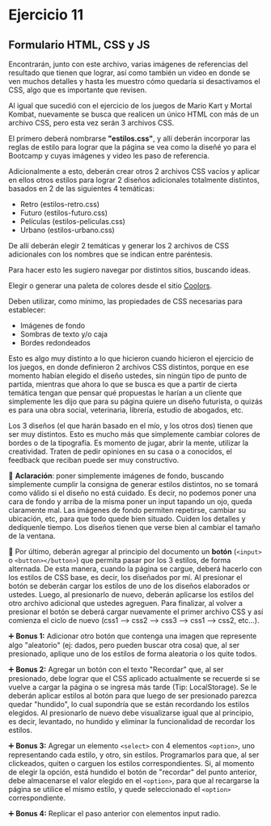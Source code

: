 # Ejercicio 11

## Formulario HTML, CSS y JS

Encontrarán, junto con este archivo, varias imágenes de referencias del resultado que tienen que lograr, así como también un video en donde se ven muchos detalles y hasta les muestro cómo quedaría si desactivamos el CSS, algo que es importante que revisen.

Al igual que sucedió con el ejercicio de los juegos de Mario Kart y Mortal Kombat, nuevamente se busca que realicen un único HTML con más de un archivo CSS, pero esta vez serán 3 archivos CSS.

El primero deberá nombrarse **"estilos.css"**, y allí deberán incorporar las reglas de estilo para lograr que la página se vea como la diseñé yo para el Bootcamp y cuyas imágenes y video les paso de referencia.

Adicionalmente a esto, deberán crear otros 2 archivos CSS vacíos y aplicar en ellos otros estilos para lograr 2 diseños adicionales totalmente distintos, basados en 2 de las siguientes 4 temáticas:

- Retro (estilos-retro.css)
- Futuro (estilos-futuro.css)
- Películas (estilos-peliculas.css)
- Urbano (estilos-urbano.css)

De allí deberán elegir 2 temáticas y generar los 2 archivos de CSS adicionales con los nombres que se indican entre paréntesis.

Para hacer esto les sugiero navegar por distintos sitios, buscando ideas.

Elegir o generar una paleta de colores desde el sitio [Coolors](https://coolors.co/). 

Deben utilizar, como mínimo, las propiedades de CSS necesarias para establecer:

- Imágenes de fondo
- Sombras de texto y/o caja
- Bordes redondeados

Esto es algo muy distinto a lo que hicieron cuando hicieron el ejercicio de los juegos, en donde definieron 2 archivos CSS distintos, porque en ese momento habían elegido el diseño ustedes, sin ningún tipo de punto de partida, mientras que ahora lo que se busca es que a partir de cierta temática tengan que pensar qué propuestas le harían a un cliente que simplemente les dijo que para su página quiere un diseño futurista, o quizás es para una obra social, veterinaria, librería, estudio de abogados, etc.

Los 3 diseños (el que harán basado en el mío, y los otros dos) tienen que ser muy distintos. Esto es mucho más que simplemente cambiar colores de bordes o de la tipografía. Es momento de jugar, abrir la mente, utilizar la creatividad. Traten de pedir opiniones en su casa o a conocidos, el feedback que reciban puede ser muy constructivo.

:rotating_light: **Aclaración**: poner simplemente imágenes de fondo, buscando simplemente cumplir la consigna de generar estilos distintos, no se tomará como válido si el diseño no está cuidado. Es decir, no podemos poner una cara de fondo y arriba de la misma poner un input tapando un ojo, queda claramente mal. Las imágenes de fondo permiten repetirse, cambiar su ubicación, etc, para que todo quede bien situado. Cuiden los detalles y dedíquenle tiempo. Los diseños tienen que verse bien al cambiar el tamaño de la ventana.

:pushpin: Por último, deberán agregar al principio del documento un **botón** (`<input>` o `<button></button>`) que permita pasar por los 3 estilos, de forma alternada. De esta manera, cuando la página se cargue, deberá hacerlo con los estilos de CSS base, es decir, los diseñados por mí. Al presionar el botón se deberán cargar los estilos de uno de los diseños elaborados or ustedes. Luego, al presionarlo de nuevo, deberán aplicarse los estilos del otro archivo adicional que ustedes agreguen. Para finalizar, al volver a presionar el botón se deberá cargar nuevamente el primer archivo CSS y así comienza el ciclo de nuevo (css1 --> css2 --> css3 --> css1 --> css2, etc...).

:heavy_plus_sign: **Bonus 1:** Adicionar otro botón que contenga una imagen que represente algo "aleatorio" (ej: dados, pero pueden buscar otra cosa) que, al ser presionado, aplique uno de los estilos de forma aleatoria o los quite todos.

:heavy_plus_sign: **Bonus 2:** Agregar un botón con el texto "Recordar" que, al ser presionado, debe lograr que el CSS aplicado actualmente se recuerde si se vuelve a cargar la página o se ingresa más tarde (Tip: LocalStorage). Se le deberán aplicar estilos al botón para que luego de ser presionado parezca quedar "hundido", lo cual supondría que se están recordando los estilos elegidos. Al presionarlo de nuevo debe visualizarse igual que al principio, es decir, levantado, no hundido y eliminar la funcionalidad de recordar los estilos.

:heavy_plus_sign: **Bonus 3:** Agregar un elemento `<select>` con 4 elementos `<option>`, uno representando cada estilo, y otro, sin estilos. Programarlos para que, al ser clickeados, quiten o carguen los estilos correspondientes. Si, al momento de elegir la opción, está hundido el botón de "recordar" del punto anterior, debe almacenarse el valor elegido en el `<option>`, para que al recargarse la página se utilice el mismo estilo, y quede seleccionado el `<option>` correspondiente.

:heavy_plus_sign: **Bonus 4:** Replicar el paso anterior con elementos input radio.
